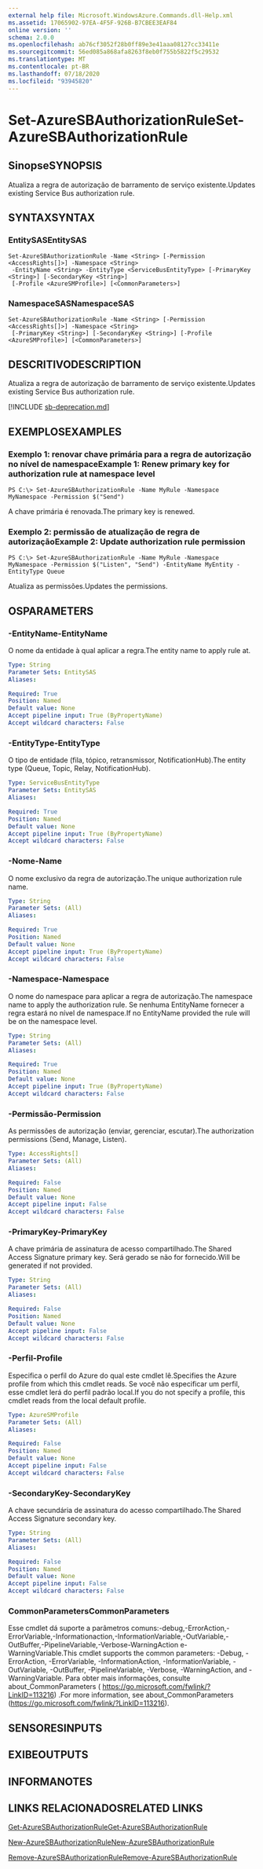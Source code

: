 ```yaml
---
external help file: Microsoft.WindowsAzure.Commands.dll-Help.xml
ms.assetid: 17065902-97EA-4F5F-926B-B7CBEE3EAF84
online version: ''
schema: 2.0.0
ms.openlocfilehash: ab76cf3052f28b0ff89e3e41aaa08127cc33411e
ms.sourcegitcommit: 56ed085a868afa8263f8eb0f755b5822f5c29532
ms.translationtype: MT
ms.contentlocale: pt-BR
ms.lasthandoff: 07/18/2020
ms.locfileid: "93945820"
---
```

# <span data-ttu-id="c7bea-101">Set-AzureSBAuthorizationRule</span><span class="sxs-lookup"><span data-stu-id="c7bea-101">Set-AzureSBAuthorizationRule</span></span>

## <span data-ttu-id="c7bea-102">Sinopse</span><span class="sxs-lookup"><span data-stu-id="c7bea-102">SYNOPSIS</span></span>
<span data-ttu-id="c7bea-103">Atualiza a regra de autorização de barramento de serviço existente.</span><span class="sxs-lookup"><span data-stu-id="c7bea-103">Updates existing Service Bus authorization rule.</span></span>

## <span data-ttu-id="c7bea-104">SYNTAX</span><span class="sxs-lookup"><span data-stu-id="c7bea-104">SYNTAX</span></span>

### <span data-ttu-id="c7bea-105">EntitySAS</span><span class="sxs-lookup"><span data-stu-id="c7bea-105">EntitySAS</span></span>
```
Set-AzureSBAuthorizationRule -Name <String> [-Permission <AccessRights[]>] -Namespace <String>
 -EntityName <String> -EntityType <ServiceBusEntityType> [-PrimaryKey <String>] [-SecondaryKey <String>]
 [-Profile <AzureSMProfile>] [<CommonParameters>]
```

### <span data-ttu-id="c7bea-106">NamespaceSAS</span><span class="sxs-lookup"><span data-stu-id="c7bea-106">NamespaceSAS</span></span>
```
Set-AzureSBAuthorizationRule -Name <String> [-Permission <AccessRights[]>] -Namespace <String>
 [-PrimaryKey <String>] [-SecondaryKey <String>] [-Profile <AzureSMProfile>] [<CommonParameters>]
```

## <span data-ttu-id="c7bea-107">DESCRITIVO</span><span class="sxs-lookup"><span data-stu-id="c7bea-107">DESCRIPTION</span></span>
<span data-ttu-id="c7bea-108">Atualiza a regra de autorização de barramento de serviço existente.</span><span class="sxs-lookup"><span data-stu-id="c7bea-108">Updates existing Service Bus authorization rule.</span></span>

[!INCLUDE [sb-deprecation.md](../include/sb-deprecation.md)]

## <span data-ttu-id="c7bea-109">EXEMPLOS</span><span class="sxs-lookup"><span data-stu-id="c7bea-109">EXAMPLES</span></span>

### <span data-ttu-id="c7bea-110">Exemplo 1: renovar chave primária para a regra de autorização no nível de namespace</span><span class="sxs-lookup"><span data-stu-id="c7bea-110">Example 1: Renew primary key for authorization rule at namespace level</span></span>
```
PS C:\> Set-AzureSBAuthorizationRule -Name MyRule -Namespace MyNamespace -Permission $("Send")
```

<span data-ttu-id="c7bea-111">A chave primária é renovada.</span><span class="sxs-lookup"><span data-stu-id="c7bea-111">The primary key is renewed.</span></span>

### <span data-ttu-id="c7bea-112">Exemplo 2: permissão de atualização de regra de autorização</span><span class="sxs-lookup"><span data-stu-id="c7bea-112">Example 2: Update authorization rule permission</span></span>
```
PS C:\> Set-AzureSBAuthorizationRule -Name MyRule -Namespace MyNamespace -Permission $("Listen", "Send") -EntityName MyEntity -EntityType Queue
```

<span data-ttu-id="c7bea-113">Atualiza as permissões.</span><span class="sxs-lookup"><span data-stu-id="c7bea-113">Updates the permissions.</span></span>

## <span data-ttu-id="c7bea-114">OS</span><span class="sxs-lookup"><span data-stu-id="c7bea-114">PARAMETERS</span></span>

### <span data-ttu-id="c7bea-115">-EntityName</span><span class="sxs-lookup"><span data-stu-id="c7bea-115">-EntityName</span></span>
<span data-ttu-id="c7bea-116">O nome da entidade à qual aplicar a regra.</span><span class="sxs-lookup"><span data-stu-id="c7bea-116">The entity name to apply rule at.</span></span>

```yaml
Type: String
Parameter Sets: EntitySAS
Aliases: 

Required: True
Position: Named
Default value: None
Accept pipeline input: True (ByPropertyName)
Accept wildcard characters: False
```

### <span data-ttu-id="c7bea-117">-EntityType</span><span class="sxs-lookup"><span data-stu-id="c7bea-117">-EntityType</span></span>
<span data-ttu-id="c7bea-118">O tipo de entidade (fila, tópico, retransmissor, NotificationHub).</span><span class="sxs-lookup"><span data-stu-id="c7bea-118">The entity type (Queue, Topic, Relay, NotificationHub).</span></span>

```yaml
Type: ServiceBusEntityType
Parameter Sets: EntitySAS
Aliases: 

Required: True
Position: Named
Default value: None
Accept pipeline input: True (ByPropertyName)
Accept wildcard characters: False
```

### <span data-ttu-id="c7bea-119">-Nome</span><span class="sxs-lookup"><span data-stu-id="c7bea-119">-Name</span></span>
<span data-ttu-id="c7bea-120">O nome exclusivo da regra de autorização.</span><span class="sxs-lookup"><span data-stu-id="c7bea-120">The unique authorization rule name.</span></span>

```yaml
Type: String
Parameter Sets: (All)
Aliases: 

Required: True
Position: Named
Default value: None
Accept pipeline input: True (ByPropertyName)
Accept wildcard characters: False
```

### <span data-ttu-id="c7bea-121">-Namespace</span><span class="sxs-lookup"><span data-stu-id="c7bea-121">-Namespace</span></span>
<span data-ttu-id="c7bea-122">O nome do namespace para aplicar a regra de autorização.</span><span class="sxs-lookup"><span data-stu-id="c7bea-122">The namespace name to apply the authorization rule.</span></span>
<span data-ttu-id="c7bea-123">Se nenhuma EntityName fornecer a regra estará no nível de namespace.</span><span class="sxs-lookup"><span data-stu-id="c7bea-123">If no EntityName provided the rule will be on the namespace level.</span></span>

```yaml
Type: String
Parameter Sets: (All)
Aliases: 

Required: True
Position: Named
Default value: None
Accept pipeline input: True (ByPropertyName)
Accept wildcard characters: False
```

### <span data-ttu-id="c7bea-124">-Permissão</span><span class="sxs-lookup"><span data-stu-id="c7bea-124">-Permission</span></span>
<span data-ttu-id="c7bea-125">As permissões de autorização (enviar, gerenciar, escutar).</span><span class="sxs-lookup"><span data-stu-id="c7bea-125">The authorization permissions (Send, Manage, Listen).</span></span>

```yaml
Type: AccessRights[]
Parameter Sets: (All)
Aliases: 

Required: False
Position: Named
Default value: None
Accept pipeline input: False
Accept wildcard characters: False
```

### <span data-ttu-id="c7bea-126">-PrimaryKey</span><span class="sxs-lookup"><span data-stu-id="c7bea-126">-PrimaryKey</span></span>
<span data-ttu-id="c7bea-127">A chave primária de assinatura de acesso compartilhado.</span><span class="sxs-lookup"><span data-stu-id="c7bea-127">The Shared Access Signature primary key.</span></span>
<span data-ttu-id="c7bea-128">Será gerado se não for fornecido.</span><span class="sxs-lookup"><span data-stu-id="c7bea-128">Will be generated if not provided.</span></span>

```yaml
Type: String
Parameter Sets: (All)
Aliases: 

Required: False
Position: Named
Default value: None
Accept pipeline input: False
Accept wildcard characters: False
```

### <span data-ttu-id="c7bea-129">-Perfil</span><span class="sxs-lookup"><span data-stu-id="c7bea-129">-Profile</span></span>
<span data-ttu-id="c7bea-130">Especifica o perfil do Azure do qual este cmdlet lê.</span><span class="sxs-lookup"><span data-stu-id="c7bea-130">Specifies the Azure profile from which this cmdlet reads.</span></span>
<span data-ttu-id="c7bea-131">Se você não especificar um perfil, esse cmdlet lerá do perfil padrão local.</span><span class="sxs-lookup"><span data-stu-id="c7bea-131">If you do not specify a profile, this cmdlet reads from the local default profile.</span></span>

```yaml
Type: AzureSMProfile
Parameter Sets: (All)
Aliases: 

Required: False
Position: Named
Default value: None
Accept pipeline input: False
Accept wildcard characters: False
```

### <span data-ttu-id="c7bea-132">-SecondaryKey</span><span class="sxs-lookup"><span data-stu-id="c7bea-132">-SecondaryKey</span></span>
<span data-ttu-id="c7bea-133">A chave secundária de assinatura do acesso compartilhado.</span><span class="sxs-lookup"><span data-stu-id="c7bea-133">The Shared Access Signature secondary key.</span></span>

```yaml
Type: String
Parameter Sets: (All)
Aliases: 

Required: False
Position: Named
Default value: None
Accept pipeline input: False
Accept wildcard characters: False
```

### <span data-ttu-id="c7bea-134">CommonParameters</span><span class="sxs-lookup"><span data-stu-id="c7bea-134">CommonParameters</span></span>
<span data-ttu-id="c7bea-135">Esse cmdlet dá suporte a parâmetros comuns:-debug,-ErrorAction,-ErrorVariable,-Informationaction,-InformationVariable,-OutVariable,-OutBuffer,-PipelineVariable,-Verbose-WarningAction e-WarningVariable.</span><span class="sxs-lookup"><span data-stu-id="c7bea-135">This cmdlet supports the common parameters: -Debug, -ErrorAction, -ErrorVariable, -InformationAction, -InformationVariable, -OutVariable, -OutBuffer, -PipelineVariable, -Verbose, -WarningAction, and -WarningVariable.</span></span> <span data-ttu-id="c7bea-136">Para obter mais informações, consulte about_CommonParameters ( https://go.microsoft.com/fwlink/?LinkID=113216) .</span><span class="sxs-lookup"><span data-stu-id="c7bea-136">For more information, see about_CommonParameters (https://go.microsoft.com/fwlink/?LinkID=113216).</span></span>

## <span data-ttu-id="c7bea-137">SENSORES</span><span class="sxs-lookup"><span data-stu-id="c7bea-137">INPUTS</span></span>

## <span data-ttu-id="c7bea-138">EXIBE</span><span class="sxs-lookup"><span data-stu-id="c7bea-138">OUTPUTS</span></span>

## <span data-ttu-id="c7bea-139">INFORMA</span><span class="sxs-lookup"><span data-stu-id="c7bea-139">NOTES</span></span>

## <span data-ttu-id="c7bea-140">LINKS RELACIONADOS</span><span class="sxs-lookup"><span data-stu-id="c7bea-140">RELATED LINKS</span></span>

[<span data-ttu-id="c7bea-141">Get-AzureSBAuthorizationRule</span><span class="sxs-lookup"><span data-stu-id="c7bea-141">Get-AzureSBAuthorizationRule</span></span>](./Get-AzureSBAuthorizationRule.md)

[<span data-ttu-id="c7bea-142">New-AzureSBAuthorizationRule</span><span class="sxs-lookup"><span data-stu-id="c7bea-142">New-AzureSBAuthorizationRule</span></span>](./New-AzureSBAuthorizationRule.md)

[<span data-ttu-id="c7bea-143">Remove-AzureSBAuthorizationRule</span><span class="sxs-lookup"><span data-stu-id="c7bea-143">Remove-AzureSBAuthorizationRule</span></span>](./Remove-AzureSBAuthorizationRule.md)


